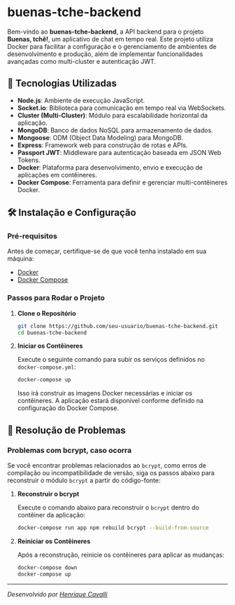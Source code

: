 # buenas-tche-backend

Bem-vindo ao **buenas-tche-backend**, a API backend para o projeto **Buenas, tchê!**, um aplicativo de chat em tempo real. Este projeto utiliza Docker para facilitar a configuração e o gerenciamento de ambientes de desenvolvimento e produção, além de implementar funcionalidades avançadas como multi-cluster e autenticação JWT.

## 🚀 Tecnologias Utilizadas

- **Node.js**: Ambiente de execução JavaScript.
- **Socket.io**: Biblioteca para comunicação em tempo real via WebSockets.
- **Cluster (Multi-Cluster)**: Módulo para escalabilidade horizontal da aplicação.
- **MongoDB**: Banco de dados NoSQL para armazenamento de dados.
- **Mongoose**: ODM (Object Data Modeling) para MongoDB.
- **Express**: Framework web para construção de rotas e APIs.
- **Passport JWT**: Middleware para autenticação baseada em JSON Web Tokens.
- **Docker**: Plataforma para desenvolvimento, envio e execução de aplicações em contêineres.
- **Docker Compose**: Ferramenta para definir e gerenciar multi-contêineres Docker.

## 🛠️ Instalação e Configuração

### Pré-requisitos

Antes de começar, certifique-se de que você tenha instalado em sua máquina:

- [Docker](https://www.docker.com/get-started)
- [Docker Compose](https://docs.docker.com/compose/install/)

### Passos para Rodar o Projeto

1. **Clone o Repositório**

   ```bash
   git clone https://github.com/seu-usuario/buenas-tche-backend.git
   cd buenas-tche-backend
   ```

2. **Iniciar os Contêineres**

   Execute o seguinte comando para subir os serviços definidos no `docker-compose.yml`:

   ```bash
   docker-compose up
   ```

   Isso irá construir as imagens Docker necessárias e iniciar os contêineres. A aplicação estará disponível conforme definido na configuração do Docker Compose.

## 🐞 Resolução de Problemas

### Problemas com bcrypt, caso ocorra

Se você encontrar problemas relacionados ao `bcrypt`, como erros de compilação ou incompatibilidade de versão, siga os passos abaixo para reconstruir o módulo `bcrypt` a partir do código-fonte:

1. **Reconstruir o bcrypt**

   Execute o comando abaixo para reconstruir o `bcrypt` dentro do contêiner da aplicação:

   ```bash
   docker-compose run app npm rebuild bcrypt --build-from-source
   ```

2. **Reiniciar os Contêineres**

   Após a reconstrução, reinicie os contêineres para aplicar as mudanças:

   ```bash
   docker-compose down
   docker-compose up
   ```

---

*Desenvolvido  por [Henrique Cavalli](https://github.com/seu-usuario)*
